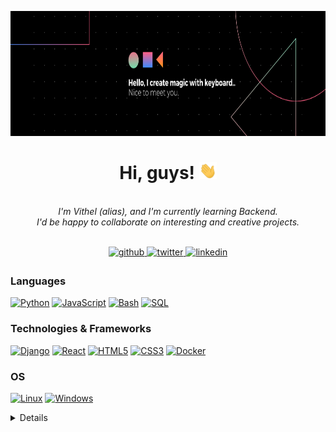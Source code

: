 <p align="center">
  <img height=200 src="https://github.com/vithelight/vithelight/blob/main/cover3.png" />
</p>
<h1 align="center">Hi, guys! <img src="https://github.com/vithelight/vithelight/blob/main/238178097-766d336d-b87d-44ba-807c-c51de2bc6b4d.gif" width="28px" alt="👋"></h1>

<p align="center">
<br>
    <i>
        I'm Vithel (alias), and I'm currently learning Backend.<br>
        I'd be happy to collaborate on interesting and creative projects.<br>
    </i><br>
</p>



<div align="center">
<a href="https://github.com/vithelight" target="_blank">
<img src=https://img.shields.io/badge/github-%2324292e.svg?&style=for-the-badge&logo=github&logoColor=white alt=github style="margin-bottom: 5px;" />
</a>
<a href="https://twitter.com/sayhimru" target="_blank">
<img src=https://img.shields.io/badge/twitter-%2300acee.svg?&style=for-the-badge&logo=twitter&logoColor=white alt=twitter style="margin-bottom: 5px;" />
</a>
<a href="https://www.linkedin.com/in/umidjon-juraboev-249873234/" target="_blank">
<img src=https://img.shields.io/badge/linkedin-%231E77B5.svg?&style=for-the-badge&logo=linkedin&logoColor=white alt=linkedin style="margin-bottom: 5px;" />
</a>
</div>

### Languages
[![Python](https://img.shields.io/badge/python-black?style=for-the-badge&logo=python)](https://github.com/vithelight)
[![JavaScript](https://img.shields.io/badge/javascript-black?style=for-the-badge&logo=javascript)](https://github.com/vithelight)
[![Bash](https://img.shields.io/badge/bash-black?style=for-the-badge&logo=gnu-bash&logoColor=white)](https://github.com/vithelight)
[![SQL](https://img.shields.io/badge/sql-black?style=for-the-badge&logo=mysql)](https://github.com/vithelight)

### Technologies & Frameworks
[![Django](https://img.shields.io/badge/django-black?style=for-the-badge&logo=django)](https://github.com/vithelight)
[![React](https://img.shields.io/badge/react-black?style=for-the-badge&logo=react)](https://github.com/vithelight)
[![HTML5](https://img.shields.io/badge/html5-black?style=for-the-badge&logo=html5)](https://github.com/vithelight)
[![CSS3](https://img.shields.io/badge/css3-black?style=for-the-badge&logo=css3)](https://github.com/vithelight)
[![Docker](https://img.shields.io/badge/docker-black?style=for-the-badge&logo=docker)](https://github.com/vithelight)

### OS
[![Linux](https://img.shields.io/badge/linux-black?style=for-the-badge&logo=Linux)](https://github.com/vithelight)
[![Windows](https://img.shields.io/badge/Windows-black?style=for-the-badge&logo=Windows)](https://github.com/vithelight)

<details>
<p align="center">
  <a href="https://github.com/vithelight">
    <img src="http://github-profile-summary-cards.vercel.app/api/cards/profile-details?username=vithelight&theme=transparent" />
  </a>
  <a href="https://github.com/vithelight">
    <img src="https://github-readme-streak-stats.herokuapp.com/?user=vithelight&hide_border=true&card_width=338&theme=transparent" />
  </a>
  <a href="https://github.com/vithelight">
    <img src="http://github-profile-summary-cards.vercel.app/api/cards/stats?username=vithelight&theme=transparent" />
  </a>
</p>
<table><tr><td valign="top" width="33%">



### Frontend  
<div align="center">  
<a href="https://reactjs.org/" target="_blank"><img style="margin: 10px" src="https://profilinator.rishav.dev/skills-assets/react-original-wordmark.svg" alt="React" height="50" /></a>  
<a href="https://getbootstrap.com/docs/3.4/javascript/" target="_blank"><img style="margin: 10px" src="https://profilinator.rishav.dev/skills-assets/bootstrap-plain.svg" alt="Bootstrap" height="50" /></a>  
<a href="https://www.w3schools.com/css/" target="_blank"><img style="margin: 10px" src="https://profilinator.rishav.dev/skills-assets/css3-original-wordmark.svg" alt="CSS3" height="50" /></a>  
<a href="https://en.wikipedia.org/wiki/HTML5" target="_blank"><img style="margin: 10px" src="https://profilinator.rishav.dev/skills-assets/html5-original-wordmark.svg" alt="HTML5" height="50" /></a>
<a href="https://www.javascript.com/" target="_blank"><img style="margin: 10px" src="https://profilinator.rishav.dev/skills-assets/javascript-original.svg" alt="JavaScript" height="50" /></a>  
<a href="https://www.typescriptlang.org/" target="_blank"><img style="margin: 10px" src="https://profilinator.rishav.dev/skills-assets/typescript-original.svg" alt="TypeScript" height="50" /></a>   
</div>

</td><td valign="top" width="33%">



### Backend  
<div align="center">  
<a href="https://www.javascript.com/" target="_blank"><img style="margin: 10px" src="https://profilinator.rishav.dev/skills-assets/javascript-original.svg" alt="JavaScript" height="50" /></a>  
<a href="https://www.typescriptlang.org/" target="_blank"><img style="margin: 10px" src="https://profilinator.rishav.dev/skills-assets/typescript-original.svg" alt="TypeScript" height="50" /></a>  
<a href="https://www.mongodb.com/" target="_blank"><img style="margin: 10px" src="https://profilinator.rishav.dev/skills-assets/mongodb-original-wordmark.svg" alt="MongoDB" height="50" /></a>  
<a href="https://nodejs.org/" target="_blank"><img style="margin: 10px" src="https://profilinator.rishav.dev/skills-assets/nodejs-original-wordmark.svg" alt="Node.js" height="50" /></a>
<a href="https://www.python.org/" target="_blank"><img style="margin: 10px" src="https://profilinator.rishav.dev/skills-assets/python-original.svg" alt="Python" height="50" /></a>  
<a href="https://www.mysql.com/" target="_blank"><img style="margin: 10px" src="https://profilinator.rishav.dev/skills-assets/mysql-original-wordmark.svg" alt="MySQL" height="50" /></a>
</div>

</td><td valign="top" width="33%">



### DevOps  
<div align="center">  
<a href="https://aws.amazon.com/" target="_blank"><img style="margin: 10px" src="https://upload.wikimedia.org/wikipedia/commons/9/93/Amazon_Web_Services_Logo.svg" alt="AWS" height="50" /></a>  
<a href="https://www.linux.org/" target="_blank"><img style="margin: 10px" src="https://profilinator.rishav.dev/skills-assets/linux-original.svg" alt="Linux" height="50" /></a>  
<a href="https://git-scm.com/" target="_blank"><img style="margin: 10px" src="https://profilinator.rishav.dev/skills-assets/git-scm-icon.svg" alt="Git" height="50" /></a>  
<a href="https://www.gnu.org/software/bash/" target="_blank"><img style="margin: 10px" src="https://bashlogo.com/img/symbol/png/full_colored_light.png" alt="Bash" height="50" /></a>
  <a href="https://docs.microsoft.com/en-us/powershell/" target="_blank"><img style="margin: 10px" src="https://learn.microsoft.com/en-us/powershell/media/index/ps_black_128.svg" alt="PowerShell" height="50" /></a>


</div>

</td></tr></table>  

<br/>

<br/>  

</details>
